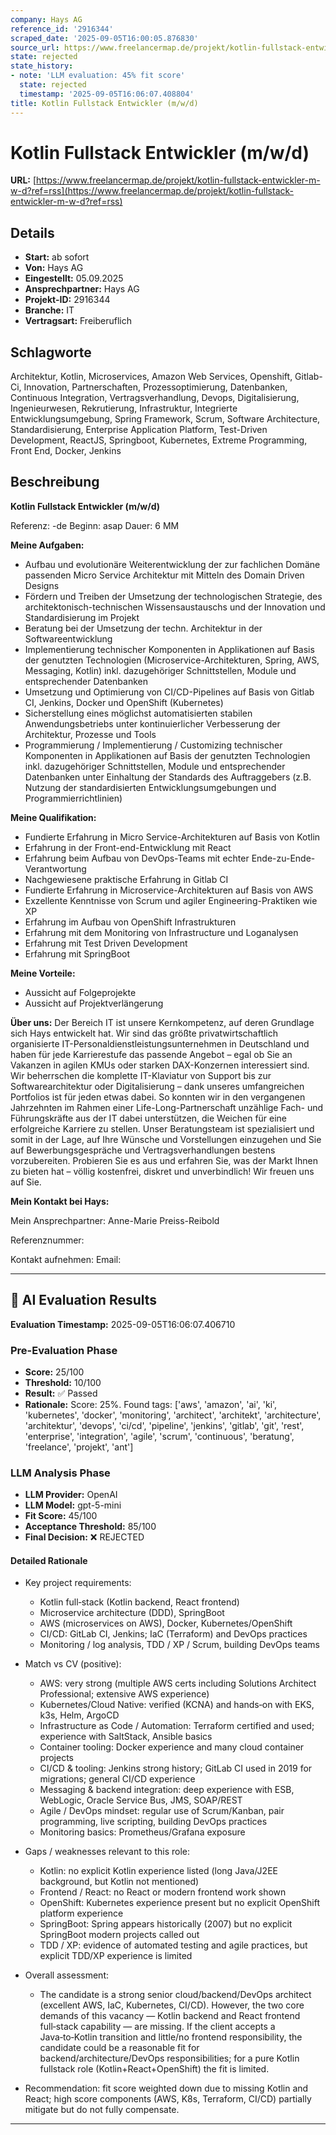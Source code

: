 ```yaml
---
company: Hays AG
reference_id: '2916344'
scraped_date: '2025-09-05T16:00:05.876830'
source_url: https://www.freelancermap.de/projekt/kotlin-fullstack-entwickler-m-w-d?ref=rss
state: rejected
state_history:
- note: 'LLM evaluation: 45% fit score'
  state: rejected
  timestamp: '2025-09-05T16:06:07.408804'
title: Kotlin Fullstack Entwickler (m/w/d)
---
```



# Kotlin Fullstack Entwickler (m/w/d)
**URL:** [https://www.freelancermap.de/projekt/kotlin-fullstack-entwickler-m-w-d?ref=rss](https://www.freelancermap.de/projekt/kotlin-fullstack-entwickler-m-w-d?ref=rss)
## Details
- **Start:** ab sofort
- **Von:** Hays AG
- **Eingestellt:** 05.09.2025
- **Ansprechpartner:** Hays AG
- **Projekt-ID:** 2916344
- **Branche:** IT
- **Vertragsart:** Freiberuflich

## Schlagworte
Architektur, Kotlin, Microservices, Amazon Web Services, Openshift, Gitlab-Ci, Innovation, Partnerschaften, Prozessoptimierung, Datenbanken, Continuous Integration, Vertragsverhandlung, Devops, Digitalisierung, Ingenieurwesen, Rekrutierung, Infrastruktur, Integrierte Entwicklungsumgebung, Spring Framework, Scrum, Software Architecture, Standardisierung, Enterprise Application Platform, Test-Driven Development, ReactJS, Springboot, Kubernetes, Extreme Programming, Front End, Docker, Jenkins

## Beschreibung
**Kotlin Fullstack Entwickler (m/w/d)**

Referenz: -de
Beginn: asap
Dauer: 6 MM

**Meine Aufgaben:**

- Aufbau und evolutionäre Weiterentwicklung der zur fachlichen Domäne passenden Micro Service Architektur mit Mitteln des Domain Driven Designs
- Fördern und Treiben der Umsetzung der technologischen Strategie, des architektonisch-technischen Wissensaustauschs und der Innovation und Standardisierung im Projekt
- Beratung bei der Umsetzung der techn. Architektur in der Softwareentwicklung
- Implementierung technischer Komponenten in Applikationen auf Basis der genutzten Technologien (Microservice-Architekturen, Spring, AWS, Messaging, Kotlin) inkl. dazugehöriger Schnittstellen, Module und entsprechender Datenbanken
- Umsetzung und Optimierung von CI/CD-Pipelines auf Basis von Gitlab CI, Jenkins, Docker und OpenShift (Kubernetes)
- Sicherstellung eines möglichst automatisierten stabilen Anwendungsbetriebs unter kontinuierlicher Verbesserung der Architektur, Prozesse und Tools
- Programmierung / Implementierung / Customizing technischer Komponenten in Applikationen auf Basis der genutzten Technologien inkl. dazugehöriger Schnittstellen, Module und entsprechender Datenbanken unter Einhaltung der Standards des Auftraggebers (z.B. Nutzung der standardisierten Entwicklungsumgebungen und Programmierrichtlinien)

**Meine Qualifikation:**

- Fundierte Erfahrung in Micro Service-Architekturen auf Basis von Kotlin
- Erfahrung in der Front-end-Entwicklung mit React
- Erfahrung beim Aufbau von DevOps-Teams mit echter Ende-zu-Ende-Verantwortung
- Nachgewiesene praktische Erfahrung in Gitlab CI
- Fundierte Erfahrung in Microservice-Architekturen auf Basis von AWS
- Exzellente Kenntnisse von Scrum und agiler Engineering-Praktiken wie XP
- Erfahrung im Aufbau von OpenShift Infrastrukturen
- Erfahrung mit dem Monitoring von Infrastructure und Loganalysen
- Erfahrung mit Test Driven Development
- Erfahrung mit SpringBoot

**Meine Vorteile:**

- Aussicht auf Folgeprojekte
- Aussicht auf Projektverlängerung

**Über uns:**
Der Bereich IT ist unsere Kernkompetenz, auf deren Grundlage sich Hays entwickelt hat. Wir sind das größte privatwirtschaftlich organisierte IT-Personaldienstleistungsunternehmen in Deutschland und haben für jede Karrierestufe das passende Angebot – egal ob Sie an Vakanzen in agilen KMUs oder starken DAX-Konzernen interessiert sind. Wir beherrschen die komplette IT-Klaviatur von Support bis zur Softwarearchitektur oder Digitalisierung – dank unseres umfangreichen Portfolios ist für jeden etwas dabei. So konnten wir in den vergangenen Jahrzehnten im Rahmen einer Life-Long-Partnerschaft unzählige Fach- und Führungskräfte aus der IT dabei unterstützen, die Weichen für eine erfolgreiche Karriere zu stellen. Unser Beratungsteam ist spezialisiert und somit in der Lage, auf Ihre Wünsche und Vorstellungen einzugehen und Sie auf Bewerbungsgespräche und Vertragsverhandlungen bestens vorzubereiten. Probieren Sie es aus und erfahren Sie, was der Markt Ihnen zu bieten hat – völlig kostenfrei, diskret und unverbindlich! Wir freuen uns auf Sie.

**Mein Kontakt bei Hays:**

Mein Ansprechpartner:
Anne-Marie Preiss-Reibold

Referenznummer:

Kontakt aufnehmen:
Email:

---

## 🤖 AI Evaluation Results

**Evaluation Timestamp:** 2025-09-05T16:06:07.406710

### Pre-Evaluation Phase
- **Score:** 25/100
- **Threshold:** 10/100
- **Result:** ✅ Passed
- **Rationale:** Score: 25%. Found tags: ['aws', 'amazon', 'ai', 'ki', 'kubernetes', 'docker', 'monitoring', 'architect', 'architekt', 'architecture', 'architektur', 'devops', 'ci/cd', 'pipeline', 'jenkins', 'gitlab', 'git', 'rest', 'enterprise', 'integration', 'agile', 'scrum', 'continuous', 'beratung', 'freelance', 'projekt', 'ant']

### LLM Analysis Phase
- **LLM Provider:** OpenAI
- **LLM Model:** gpt-5-mini
- **Fit Score:** 45/100
- **Acceptance Threshold:** 85/100
- **Final Decision:** ❌ REJECTED

#### Detailed Rationale
- Key project requirements:
  - Kotlin full‑stack (Kotlin backend, React frontend)
  - Microservice architecture (DDD), SpringBoot
  - AWS (microservices on AWS), Docker, Kubernetes/OpenShift
  - CI/CD: GitLab CI, Jenkins; IaC (Terraform) and DevOps practices
  - Monitoring / log analysis, TDD / XP / Scrum, building DevOps teams

- Match vs CV (positive):
  - AWS: very strong (multiple AWS certs including Solutions Architect Professional; extensive AWS experience)
  - Kubernetes/Cloud Native: verified (KCNA) and hands‑on with EKS, k3s, Helm, ArgoCD
  - Infrastructure as Code / Automation: Terraform certified and used; experience with SaltStack, Ansible basics
  - Container tooling: Docker experience and many cloud container projects
  - CI/CD & tooling: Jenkins strong history; GitLab CI used in 2019 for migrations; general CI/CD experience
  - Messaging & backend integration: deep experience with ESB, WebLogic, Oracle Service Bus, JMS, SOAP/REST
  - Agile / DevOps mindset: regular use of Scrum/Kanban, pair programming, live scripting, building DevOps practices
  - Monitoring basics: Prometheus/Grafana exposure

- Gaps / weaknesses relevant to this role:
  - Kotlin: no explicit Kotlin experience listed (long Java/J2EE background, but Kotlin not mentioned)
  - Frontend / React: no React or modern frontend work shown
  - OpenShift: Kubernetes experience present but no explicit OpenShift platform experience
  - SpringBoot: Spring appears historically (2007) but no explicit SpringBoot modern projects called out
  - TDD / XP: evidence of automated testing and agile practices, but explicit TDD/XP experience is limited

- Overall assessment:
  - The candidate is a strong senior cloud/backend/DevOps architect (excellent AWS, IaC, Kubernetes, CI/CD). However, the two core demands of this vacancy — Kotlin backend and React frontend full‑stack capability — are missing. If the client accepts a Java‑to‑Kotlin transition and little/no frontend responsibility, the candidate could be a reasonable fit for backend/architecture/DevOps responsibilities; for a pure Kotlin fullstack role (Kotlin+React+OpenShift) the fit is limited.

- Recommendation: fit score weighted down due to missing Kotlin and React; high score components (AWS, K8s, Terraform, CI/CD) partially mitigate but do not fully compensate.

---
